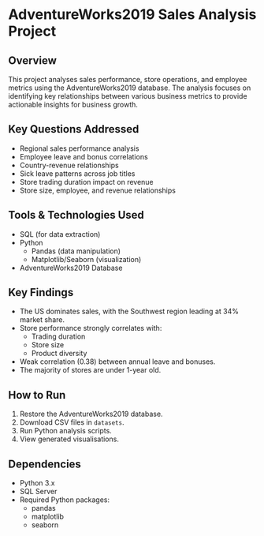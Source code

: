 # AdventureWorks2019 Sales Analysis Project

## Overview
This project analyses sales performance, store operations, and employee metrics using the AdventureWorks2019 database. The analysis focuses on identifying key relationships between various business metrics to provide actionable insights for business growth.

## Key Questions Addressed
- Regional sales performance analysis
- Employee leave and bonus correlations
- Country-revenue relationships
- Sick leave patterns across job titles
- Store trading duration impact on revenue
- Store size, employee, and revenue relationships

## Tools & Technologies Used
- SQL (for data extraction)
- Python
  - Pandas (data manipulation)
  - Matplotlib/Seaborn (visualization)
- AdventureWorks2019 Database

## Key Findings
- The US dominates sales, with the Southwest region leading at 34% market share.
- Store performance strongly correlates with:
  - Trading duration
  - Store size
  - Product diversity
- Weak correlation (0.38) between annual leave and bonuses.
- The majority of stores are under 1-year old.

## How to Run
1. Restore the AdventureWorks2019 database.
2. Download CSV files in `datasets`.
3. Run Python analysis scripts.
4. View generated visualisations.

## Dependencies
- Python 3.x
- SQL Server
- Required Python packages:
  - pandas
  - matplotlib
  - seaborn
